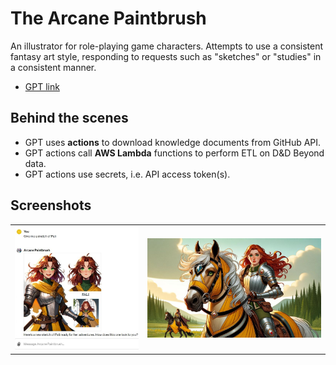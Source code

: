 # The Arcane Paintbrush

An illustrator for role-playing game characters. Attempts to use a consistent
fantasy art style, responding to requests such as "sketches" or "studies" in a
consistent manner.

* [GPT link](https://chat.openai.com/g/g-3R9svhPj5-arcane-paintbrush)

## Behind the scenes

* GPT uses **actions** to download knowledge documents from GitHub API.
* GPT actions call **AWS Lambda** functions to perform ETL on D&D Beyond data.
* GPT actions use secrets, i.e. API access token(s).

## Screenshots

<table align="center" width="70%">
  <tr><td width="40%">
    <img src="./images/arcane_paintbrush_01.jpg">
  </td><td width="55%">
    <img src="./images/arcane_paintbrush_02.jpg">
  </td></tr>
</table>

